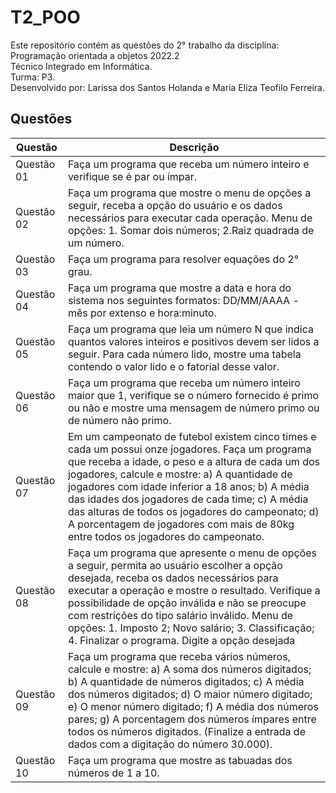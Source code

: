 # T2_POO

Este repositório contém as questões do 2° trabalho da disciplina: Programação orientada a objetos 2022.2<br>
Técnico Integrado em Informática.<br>
Turma: P3.<br>
Desenvolvido por: Larissa dos Santos Holanda e Maria Eliza Teofilo Ferreira.<br>

## Questões

| Questão | Descrição |
|---|---|
|Questão 01| Faça um programa que receba um número inteiro e verifique se é par ou ímpar. | 
|Questão 02| Faça um programa que mostre o menu de opções a seguir, receba a opção do usuário e os dados necessários para executar cada operação. Menu de opções: 1. Somar dois números; 2.Raiz quadrada de um número. | 
|Questão 03| Faça um programa para resolver equações do 2° grau. | 
|Questão 04| Faça um programa que mostre a data e hora do sistema nos seguintes formatos: DD/MM/AAAA - mês por extenso e hora:minuto. | 
|Questão 05| Faça um programa que leia um número N que indica quantos valores inteiros e positivos devem ser lidos a seguir. Para cada número lido, mostre uma tabela contendo o valor lido e o fatorial desse valor. | 
|Questão 06| Faça um programa que receba um número inteiro maior que 1, verifique se o número fornecido é primo ou não e mostre uma mensagem de número primo ou de número não primo. |
|Questão 07| Em um campeonato de futebol existem cinco times e cada um possui onze jogadores. Faça um programa que receba a idade, o peso e a altura de cada um dos jogadores, calcule e mostre: a) A quantidade de jogadores com idade inferior a 18 anos; b) A média das idades dos jogadores de cada time; c) A média das alturas de todos os jogadores do campeonato; d) A porcentagem de jogadores com mais de 80kg entre todos os jogadores do campeonato. |
|Questão 08| Faça um programa que apresente o menu de opções a seguir, permita ao usuário escolher a opção desejada, receba os dados necessários para executar a operação e mostre o resultado. Verifique a possibilidade de opção inválida e não se preocupe com restrições do tipo salário inválido. Menu de opções: 1. Imposto 2; Novo salário; 3. Classificação; 4. Finalizar o programa. Digite a opção desejada | 
|Questão 09| Faça um programa que receba vários números, calcule e mostre: a) A soma dos números digitados; b) A quantidade de números digitados; c) A média dos números digitados; d) O maior número digitado; e) O menor número digitado; f) A média dos números pares; g) A porcentagem dos números ímpares entre todos os números digitados. (Finalize a entrada de dados com a digitação do número 30.000). | 
|Questão 10| Faça um programa que mostre as tabuadas dos números de 1 a 10. |
